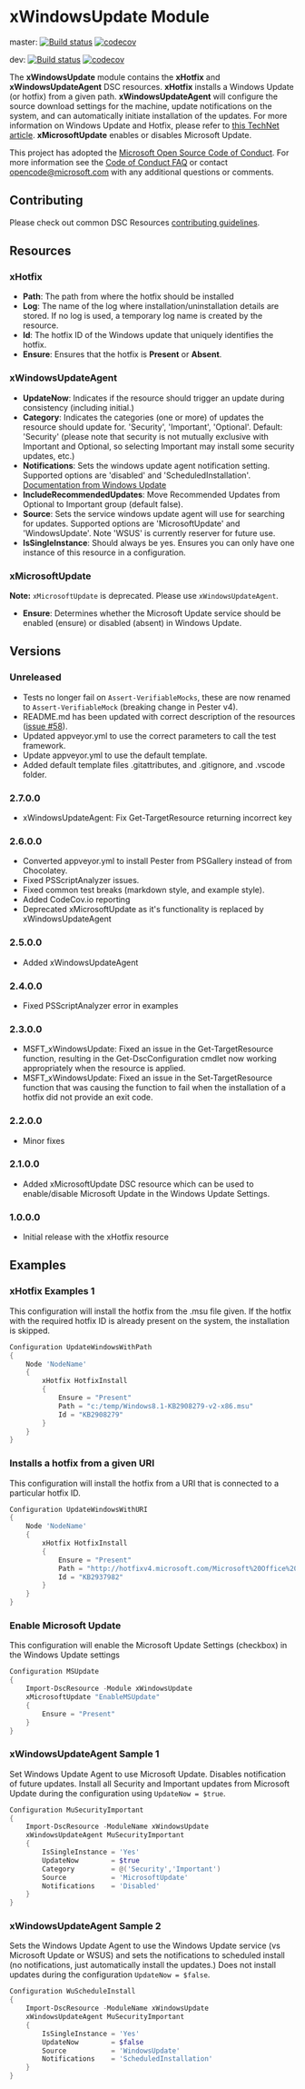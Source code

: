 # xWindowsUpdate Module

master: [![Build status](https://ci.appveyor.com/api/projects/status/t4bw4lnmxy1dg3ys/branch/master?svg=true)](https://ci.appveyor.com/project/PowerShell/xwindowsupdate/branch/master)
[![codecov](https://codecov.io/gh/PowerShell/xWindowsUpdate/branch/master/graph/badge.svg)](https://codecov.io/gh/PowerShell/xWindowsUpdate)

dev: [![Build status](https://ci.appveyor.com/api/projects/status/t4bw4lnmxy1dg3ys/branch/dev?svg=true)](https://ci.appveyor.com/project/PowerShell/xwindowsupdate/branch/dev)
[![codecov](https://codecov.io/gh/PowerShell/xWindowsUpdate/branch/dev/graph/badge.svg)](https://codecov.io/gh/PowerShell/xWindowsUpdate)

The **xWindowsUpdate** module contains the **xHotfix** and
**xWindowsUpdateAgent** DSC resources.  **xHotfix** installs a
Windows Update (or hotfix) from a given path.
**xWindowsUpdateAgent** will configure the source download settings for the machine,
update notifications on the system, and can automatically initiate installation of the updates.
For more information on Windows Update and Hotfix, please refer to
[this TechNet article](http://technet.microsoft.com/en-us/library/cc750077.aspx).
**xMicrosoftUpdate** enables or disables Microsoft Update.

This project has adopted the [Microsoft Open Source Code of Conduct](https://opensource.microsoft.com/codeofconduct/).
For more information see the [Code of Conduct FAQ](https://opensource.microsoft.com/codeofconduct/faq/)
or contact [opencode@microsoft.com](mailto:opencode@microsoft.com) with any
additional questions or comments.

## Contributing

Please check out common DSC Resources
[contributing guidelines](https://github.com/PowerShell/DscResource.Kit/blob/master/CONTRIBUTING.md).

## Resources

### xHotfix

* **Path**: The path from where the hotfix should be installed
* **Log**: The name of the log where installation/uninstallation details
    are stored.
    If no log is used, a temporary log name is created by the resource.
* **Id**: The hotfix ID of the Windows update that uniquely identifies
    the hotfix.
* **Ensure**: Ensures that the hotfix is **Present** or **Absent**.

### xWindowsUpdateAgent

* **UpdateNow**: Indicates if the resource should trigger an update during
    consistency (including initial.)
* **Category**: Indicates the categories (one or more) of updates the resource
    should update for.  'Security', 'Important', 'Optional'.
    Default: 'Security' (please note that security is not mutually
    exclusive with Important and Optional, so selecting Important may
    install some security updates, etc.)
* **Notifications**: Sets the windows update agent notification setting.
    Supported options are 'disabled' and 'ScheduledInstallation'.
    [Documentation from Windows Update](https://msdn.microsoft.com/en-us/library/windows/desktop/aa385806%28v=vs.85%29.aspx?f=255&MSPPError=-2147217396)
* **IncludeRecommendedUpdates**: Move Recommended Updates from Optional to
    Important group (default false).
* **Source**: Sets the service windows update agent will use for searching
    for updates.  Supported options are 'MicrosoftUpdate' and 'WindowsUpdate'.
    Note 'WSUS' is currently reserver for future use.
* **IsSingleInstance**: Should always be yes.  Ensures you can only have
    one instance of this resource in a configuration.

### xMicrosoftUpdate

**Note:** `xMicrosoftUpdate` is deprecated.  Please use `xWindowsUpdateAgent`.

* **Ensure**: Determines whether the Microsoft Update service should be
    enabled (ensure) or disabled (absent) in Windows Update.

## Versions

### Unreleased

* Tests no longer fail on `Assert-VerifiableMocks`, these are now renamed
  to `Assert-VerifiableMock` (breaking change in Pester v4).
* README.md has been updated with correct description of the resources
  ([issue #58](https://github.com/PowerShell/xWindowsUpdate/issues/58)).
* Updated appveyor.yml to use the correct parameters to call the test framework.
* Update appveyor.yml to use the default template.
* Added default template files .gitattributes, and .gitignore, and
  .vscode folder.

### 2.7.0.0

* xWindowsUpdateAgent: Fix Get-TargetResource returning incorrect key

### 2.6.0.0

* Converted appveyor.yml to install Pester from PSGallery instead of from
    Chocolatey.
* Fixed PSScriptAnalyzer issues.
* Fixed common test breaks (markdown style, and example style).
* Added CodeCov.io reporting
* Deprecated xMicrosoftUpdate as it's functionality is replaced by xWindowsUpdateAgent

### 2.5.0.0

* Added xWindowsUpdateAgent

### 2.4.0.0

* Fixed PSScriptAnalyzer error in examples

### 2.3.0.0

* MSFT_xWindowsUpdate: Fixed an issue in the Get-TargetResource function,
    resulting in the Get-DscConfiguration cmdlet now working appropriately
    when the resource is applied.
* MSFT_xWindowsUpdate: Fixed an issue in the Set-TargetResource function
    that was causing the function to fail when the installation of a hotfix
    did not provide an exit code.

### 2.2.0.0

* Minor fixes

### 2.1.0.0

* Added xMicrosoftUpdate DSC resource which can be used to enable/disable
    Microsoft Update in the Windows Update Settings.

### 1.0.0.0

* Initial release with the xHotfix resource

## Examples

### xHotfix Examples 1

This configuration will install the hotfix from the .msu file given.
If the hotfix with the required hotfix ID is already present on the system,
the installation is skipped.

```powershell
Configuration UpdateWindowsWithPath
{
    Node 'NodeName'
    {
        xHotfix HotfixInstall
        {
            Ensure = "Present"
            Path = "c:/temp/Windows8.1-KB2908279-v2-x86.msu"
            Id = "KB2908279"
        }
    }
}
```

### Installs a hotfix from a given URI

This configuration will install the hotfix from a URI that is connected to
a particular hotfix ID.

```powershell
Configuration UpdateWindowsWithURI
{
    Node 'NodeName'
    {
        xHotfix HotfixInstall
        {
            Ensure = "Present"
            Path = "http://hotfixv4.microsoft.com/Microsoft%20Office%20SharePoint%20Server%202007/sp2/officekb956056fullfilex64glb/12.0000.6327.5000/free/358323_intl_x64_zip.exe"
            Id = "KB2937982"
        }
    }
}
```

### Enable Microsoft Update

This configuration will enable the Microsoft Update Settings (checkbox) in
the Windows Update settings

```powershell
Configuration MSUpdate
{
    Import-DscResource -Module xWindowsUpdate
    xMicrosoftUpdate "EnableMSUpdate"
    {
        Ensure = "Present"
    }
}
```

### xWindowsUpdateAgent Sample 1

Set Windows Update Agent to use Microsoft Update.  Disables notification of
future updates.  Install all Security and Important updates from Microsoft
Update during the configuration using `UpdateNow = $true`.

```PowerShell
Configuration MuSecurityImportant
{
    Import-DscResource -ModuleName xWindowsUpdate
    xWindowsUpdateAgent MuSecurityImportant
    {
        IsSingleInstance = 'Yes'
        UpdateNow        = $true
        Category         = @('Security','Important')
        Source           = 'MicrosoftUpdate'
        Notifications    = 'Disabled'
    }
}
```

### xWindowsUpdateAgent Sample 2

Sets the Windows Update Agent to use the Windows Update service
(vs Microsoft Update or WSUS) and sets the notifications to scheduled install
(no notifications, just automatically install the updates.)  Does not install
updates during the configuration `UpdateNow = $false`.

```PowerShell
Configuration WuScheduleInstall
{
    Import-DscResource -ModuleName xWindowsUpdate
    xWindowsUpdateAgent MuSecurityImportant
    {
        IsSingleInstance = 'Yes'
        UpdateNow        = $false
        Source           = 'WindowsUpdate'
        Notifications    = 'ScheduledInstallation'
    }
}
```
